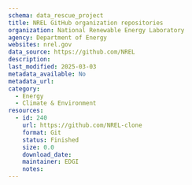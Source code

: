 ```yaml
---
schema: data_rescue_project 
title: NREL GitHub organization repositories
organization: National Renewable Energy Laboratory
agency: Department of Energy
websites: nrel.gov
data_source: https://github.com/NREL
description: 
last_modified: 2025-03-03
metadata_available: No
metadata_url: 
category:
  - Energy 
  - Climate & Environment 
resources:
  - id: 240
    url: https://github.com/NREL-clone
    format: Git
    status: Finished
    size: 0.0
    download_date: 
    maintainer: EDGI
    notes: 
---
```

